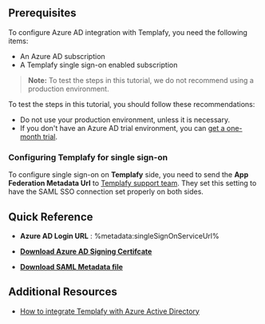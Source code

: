 ## Prerequisites

To configure Azure AD integration with Templafy, you need the following items:

- An Azure AD subscription
- A Templafy single sign-on enabled subscription

> **Note:**
> To test the steps in this tutorial, we do not recommend using a production environment.

To test the steps in this tutorial, you should follow these recommendations:

- Do not use your production environment, unless it is necessary.
- If you don't have an Azure AD trial environment, you can [get a one-month trial](https://azure.microsoft.com/pricing/free-trial/).

### Configuring Templafy for single sign-on

To configure single sign-on on **Templafy** side, you need to send the **App Federation Metadata Url** to [Templafy support team](mailto:support@templafy.com). They set this setting to have the SAML SSO connection set properly on both sides.

## Quick Reference

* **Azure AD Login URL** : %metadata:singleSignOnServiceUrl%

* **[Download Azure AD Signing Certifcate](%metadata:CertificateDownloadRawUrl%)**

* **[Download SAML Metadata file](%metadata:metadataDownloadUrl%)**

## Additional Resources

* [How to integrate Templafy with Azure Active Directory](https://docs.microsoft.com/azure/active-directory/saas-apps/templafy-tutorial)
